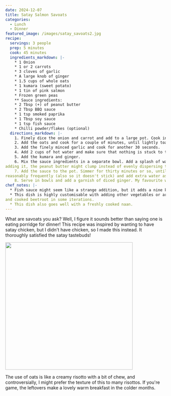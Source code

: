 ```yaml
---
date: 2024-12-07
title: Satay Salmon Savoats
categories:
  - Lunch
  - Dinner
featured_image: /images/satay_savoats2.jpg
recipe:
  servings: 3 people
  prep: 5 minutes
  cook: 45 minutes
  ingredients_markdown: |-
    * 1 Onion
    * 1 or 2 carrots
    * 3 cloves of garlic
    * A large knob of ginger
    * 1.5 cups of whole oats
    * 1 kumara (sweet potato)
    * 1 tin of pink salmon
    * Frozen green peas
    ** Sauce ingredients:
    * 2 Tbsp (+) of peanut butter
    * 2 Tbsp BBQ sauce
    * 1 tsp smoked paprika
    * 1 Tbsp soy sauce
    * 1 tsp fish sauce
    * Chilli powder/flakes (optional)
  directions_markdown: |-
    1. Finely dice the onion and carrot and add to a large pot. Cook in a splash of oil until soft.
    2. Add the oats and cook for a couple of minutes, until lightly toasted.
    3. Add the finely minced garlic and cook for another 30 seconds. 
    4. Add 2 cups of hot water and make sure that nothing is stuck to the bottom of the pot.
    5. Add the kumara and ginger.
    6. Mix the sauce ingredients in a separate bowl. Add a splash of water to get a liquidy consistency; if the sauce is too dry when 
adding it, the peanut butter might clump instead of evenly dispersing through the savoats.
    7. Add the sauce to the pot. Simmer for thirty minutes or so, until the oats are tender and the kumara is soft. Check the consistency
reasonably frequently (also so it doesn't stick) and add extra water as required. There should be a nice thick sauce in the final dish.
    8. Serve in bowls and add a garnish of diced ginger. My favourite way to serve this is with a dollop of greek yoghurt and toasted pumpkin seeds.
chef_notes: |-
  * Fish sauce might seem like a strange addition, but it adds a nine kick of umami. Leave this out if you think this step is a bit fishy.
  * This dish is highly customisable with adding other vegetables or aromatics. I have enjoyed adding cpasicum, spring onions, mushrooms, 
and cooked beetroot in some iterations.
  * This dish also goes well with a freshly cooked naan.
---
```


What are savoats you ask? Well, I figure it sounds better than saying one is eating porridge for dinner! This recipe was inspired by wanting
to have satay chicken, but I didn't have chicken, so I made this instead. It thoroughly satisfied the satay tastebuds!

<img src="{{site.baseurl}}/images/satay_savoats3.jpg" width="400"/>

The use of oats is like a creamy risotto with a bit of chew, and controversially, I might prefer the texture of this to many
risottos. If you're game, the leftovers make a lovely warm breakfast in the colder months.
